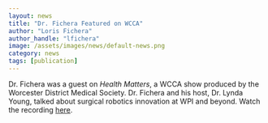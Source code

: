 ```yaml
---
layout: news
title: "Dr. Fichera Featured on WCCA"
author: "Loris Fichera"
author_handle: "lfichera"
image: /assets/images/news/default-news.png
category: news
tags: [publication]
---
```


Dr. Fichera was a guest on _Health Matters_, a WCCA show
produced by the Worcester District Medical Society.
Dr. Fichera and his host, Dr. Lynda Young, talked
about surgical robotics innovation at WPI and beyond.
Watch the recording [here][1].

[1]: https://www.wccatv.com/video/health-matters/healthmatters-224
